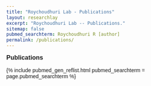 ```yaml
---
title: "Roychoudhuri Lab - Publications"
layout: researchlay
excerpt: "Roychoudhuri Lab -- Publications."
sitemap: false
pubmed_searchterm: Roychoudhuri R [author]
permalink: /publications/
---
```

<div style="font-family: Arial, Helvetica, sans-serif">
<h3 style="margin-top:0px">Publications</h3> 
{% include pubmed_gen_reflist.html pubmed_searchterm = page.pubmed_searchterm %}
</div>